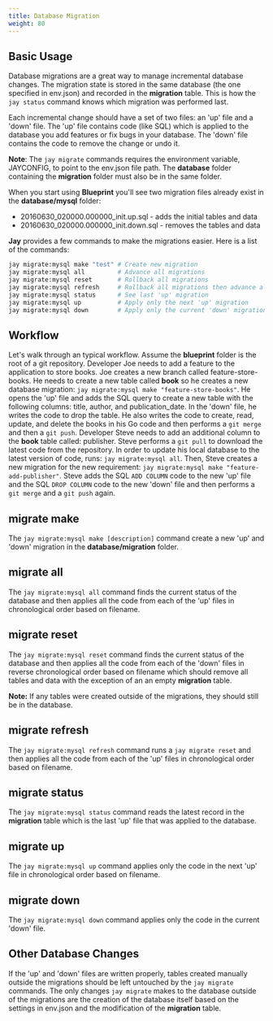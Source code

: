 ```yaml
---
title: Database Migration
weight: 80
---
```


## Basic Usage

Database migrations are a great way to manage incremental database changes.
The migration state is stored in the same database (the one specified in
env.json) and recorded in the **migration** table. This is how the `jay status`
command knows which migration was performed last.

Each incremental change should have a set of two files: an 'up' file and a
'down' file. The 'up' file contains code (like SQL) which is applied to the
database you add features or fix bugs in your database. The 'down' file contains
the code to remove the change or undo it.

**Note**: The `jay migrate` commands requires the environment variable,
JAYCONFIG, to point to the env.json file path. The **database** folder
containing the **migration** folder must also be in the same folder.

When you start using **Blueprint** you'll see two migration files already exist
in the **database/mysql** folder:

* 20160630_020000.000000_init.up.sql - adds the initial tables and data
* 20160630_020000.000000_init.down.sql - removes the tables and data

**Jay** provides a few commands to make the migrations easier. Here is a list
of the commands:

```bash
jay migrate:mysql make "test" # Create new migration
jay migrate:mysql all         # Advance all migrations
jay migrate:mysql reset       # Rollback all migrations
jay migrate:mysql refresh     # Rollback all migrations then advance all migrations
jay migrate:mysql status      # See last 'up' migration
jay migrate:mysql up          # Apply only the next 'up' migration
jay migrate:mysql down        # Apply only the current 'down' migration
```

## Workflow

Let's walk through an typical workflow. Assume the **blueprint** folder is the
root of a git repository. Developer Joe needs to add a feature to the
application to store books. Joe creates a new branch called feature-store-books.
He needs to create a new table called **book** so he creates a new database
migration: `jay migrate:mysql make "feature-store-books"`. He opens the 'up' file
and adds the SQL query to create a new table with the following columns: title,
author, and publication_date. In the 'down' file, he writes the code to drop the
table. He also writes the code to create, read, update, and
delete the books in his Go code and then performs a `git merge` and then a
`git push`. Developer Steve needs to add an additional column to the
**book** table called: publisher. Steve performs a `git pull` to download the
latest code from the repository. In order to update his local database to the
latest version of code, runs: `jay migrate:mysql all`. Then, Steve creates a new
migration for the new requirement: `jay migrate:mysql make "feature-add-publisher"`.
Steve adds the SQL `ADD COLUMN` code to the new 'up' file and the SQL
`DROP COLUMN` code to the new 'down' file and then performs a `git merge` and a
`git push` again.

## migrate make

The `jay migrate:mysql make [description]` command create a new 'up' and 'down'
migration in the **database/migration** folder.

## migrate all

The `jay migrate:mysql all` command finds the current status of the database and then
applies all the code from each of the 'up' files in chronological order based on
filename.

## migrate reset

The `jay migrate:mysql reset` command finds the current status of the database and
then applies all the code from each of the 'down' files in reverse chronological
order based on filename which should remove all tables and data with the
exception of an an empty **migration** table.

**Note:** If any tables were created outside of the migrations, they should
still be in the database.

## migrate refresh

The `jay migrate:mysql refresh` command runs a `jay migrate reset` and then applies
all the code from each of the 'up' files in chronological order based on
filename.

## migrate status

The `jay migrate:mysql status` command reads the latest record in the **migration**
table which is the last 'up' file that was applied to the database.

## migrate up

The `jay migrate:mysql up` command applies only the code in the next 'up' file in
chronological order based on filename.

## migrate down

The `jay migrate:mysql down` command applies only the code in the current 'down' file.

## Other Database Changes

If the 'up' and 'down' files are written properly, tables created manually
outside the migrations should be left untouched by the `jay migrate` commands.
The only changes `jay migrate` makes to the database outside of the migrations
are the creation of the database itself based on the settings in env.json and
the modification of the **migration** table.